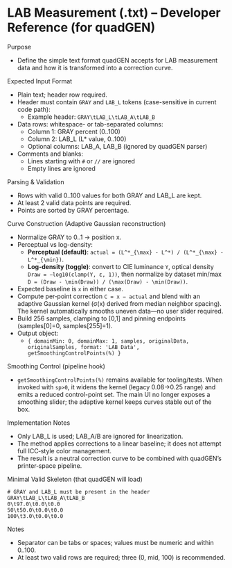 # LAB Measurement (.txt) – Developer Reference (for quadGEN)

Purpose
- Define the simple text format quadGEN accepts for LAB measurement data and how it is transformed into a correction curve.

Expected Input Format
- Plain text; header row required.
- Header must contain `GRAY` and `LAB_L` tokens (case-sensitive in current code path):
  - Example header: `GRAY\tLAB_L\tLAB_A\tLAB_B`
- Data rows: whitespace- or tab-separated columns:
  - Column 1: GRAY percent (0..100)
  - Column 2: LAB_L (L* value, 0..100)
  - Optional columns: LAB_A, LAB_B (ignored by quadGEN parser)
- Comments and blanks:
  - Lines starting with `#` or `//` are ignored
  - Empty lines are ignored

Parsing & Validation
- Rows with valid 0..100 values for both GRAY and LAB_L are kept.
- At least 2 valid data points are required.
- Points are sorted by GRAY percentage.

Curve Construction (Adaptive Gaussian reconstruction)
- Normalize GRAY to 0..1 → position x.
- Perceptual vs log-density:
  - **Perceptual (default)**: `actual = (L^*_{\max} - L^*) / (L^*_{\max} - L^*_{\min})`.
  - **Log-density (toggle)**: convert to CIE luminance `Y`, optical density `Draw = −log10(clamp(Y, ε, 1))`, then normalize by dataset min/max `D = (Draw - \min(Draw)) / (\max(Draw) - \min(Draw))`.
- Expected baseline is `x` in either case.
- Compute per‑point correction `C = x − actual` and blend with an adaptive Gaussian kernel (σ(x) derived from median neighbor spacing). The kernel automatically smooths uneven data—no user slider required.
- Build 256 samples, clamping to [0,1] and pinning endpoints (samples[0]=0, samples[255]=1).
- Output object:
  - `{ domainMin: 0, domainMax: 1, samples, originalData, originalSamples, format: 'LAB Data', getSmoothingControlPoints(%) }`

Smoothing Control (pipeline hook)
- `getSmoothingControlPoints(%)` remains available for tooling/tests. When invoked with `sp>0`, it widens the kernel (legacy 0.08→0.25 range) and emits a reduced control-point set. The main UI no longer exposes a smoothing slider; the adaptive kernel keeps curves stable out of the box.

Implementation Notes
- Only LAB_L is used; LAB_A/B are ignored for linearization.
- The method applies corrections to a linear baseline; it does not attempt full ICC‑style color management.
- The result is a neutral correction curve to be combined with quadGEN’s printer‑space pipeline.

Minimal Valid Skeleton (that quadGEN will load)
```
# GRAY and LAB_L must be present in the header
GRAY\tLAB_L\tLAB_A\tLAB_B
0\t97.0\t0.0\t0.0
50\t50.0\t0.0\t0.0
100\t3.0\t0.0\t0.0
```

Notes
- Separator can be tabs or spaces; values must be numeric and within 0..100.
- At least two valid rows are required; three (0, mid, 100) is recommended.
